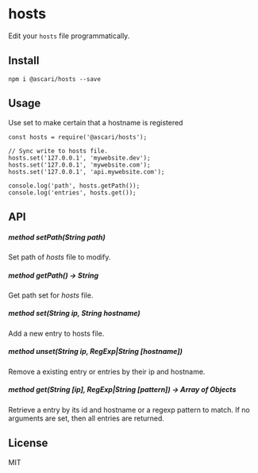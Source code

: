 # hosts

Edit your `hosts` file programmatically.

## Install

`npm i @ascari/hosts --save`

## Usage

Use set to make certain that a hostname is registered

```
const hosts = require('@ascari/hosts');

// Sync write to hosts file.
hosts.set('127.0.0.1', 'mywebsite.dev');
hosts.set('127.0.0.1', 'mywebsite.com');
hosts.set('127.0.0.1', 'api.mywebsite.com');

console.log('path', hosts.getPath());
console.log('entries', hosts.get());
```

## API

##### method setPath(*String* path)
Set path of *hosts* file to modify.

##### method getPath() -> *String*
Get path set for *hosts* file.

##### method set(*String* ip, *String* hostname)
Add a new entry to hosts file.

##### method unset(*String* ip, *RegExp|String* [hostname])
Remove a existing entry or entries by their ip and hostname.

##### method get(*String* [ip], *RegExp|String* [pattern]) -> *Array of Objects*
Retrieve a entry by its id and hostname or a regexp pattern to match. If no arguments are set, then all entries are returned.

## License

MIT